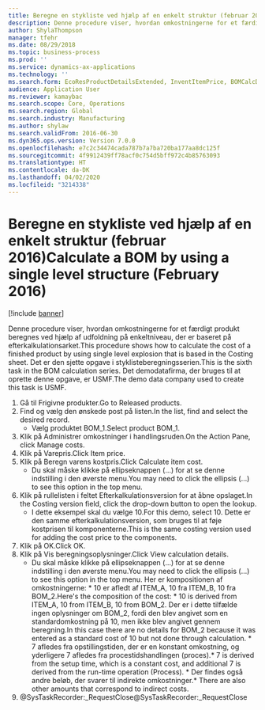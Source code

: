 ```yaml
---
title: Beregne en stykliste ved hjælp af en enkelt struktur (februar 2016)
description: Denne procedure viser, hvordan omkostningerne for et færdigt produkt beregnes ved hjælp af udfoldning på enkeltniveau, der er baseret på efterkalkulationsarket.
author: ShylaThompson
manager: tfehr
ms.date: 08/29/2018
ms.topic: business-process
ms.prod: ''
ms.service: dynamics-ax-applications
ms.technology: ''
ms.search.form: EcoResProductDetailsExtended, InventItemPrice, BOMCalcDialog
audience: Application User
ms.reviewer: kamaybac
ms.search.scope: Core, Operations
ms.search.region: Global
ms.search.industry: Manufacturing
ms.author: shylaw
ms.search.validFrom: 2016-06-30
ms.dyn365.ops.version: Version 7.0.0
ms.openlocfilehash: e7c2c34474cada787b7a7ba720ba177aa8dc125f
ms.sourcegitcommit: 4f9912439ff78acf0c754d5bff972c4b85763093
ms.translationtype: HT
ms.contentlocale: da-DK
ms.lasthandoff: 04/02/2020
ms.locfileid: "3214338"
---
```

# <a name="calculate-a-bom-by-using-a-single-level-structure-february-2016"></a><span data-ttu-id="aa405-103">Beregne en stykliste ved hjælp af en enkelt struktur (februar 2016)</span><span class="sxs-lookup"><span data-stu-id="aa405-103">Calculate a BOM by using a single level structure (February 2016)</span></span>

[!include [banner](../../includes/banner.md)]

<span data-ttu-id="aa405-104">Denne procedure viser, hvordan omkostningerne for et færdigt produkt beregnes ved hjælp af udfoldning på enkeltniveau, der er baseret på efterkalkulationsarket.</span><span class="sxs-lookup"><span data-stu-id="aa405-104">This procedure shows how to calculate the cost of a finished product by using single level explosion that is based in the Costing sheet.</span></span> <span data-ttu-id="aa405-105">Det er den sjette opgave i styklisteberegningsserien.</span><span class="sxs-lookup"><span data-stu-id="aa405-105">This is the sixth task in the BOM calculation series.</span></span> <span data-ttu-id="aa405-106">Det demodatafirma, der bruges til at oprette denne opgave, er USMF.</span><span class="sxs-lookup"><span data-stu-id="aa405-106">The demo data company used to create this task is USMF.</span></span>

1. <span data-ttu-id="aa405-107">Gå til Frigivne produkter.</span><span class="sxs-lookup"><span data-stu-id="aa405-107">Go to Released products.</span></span>
2. <span data-ttu-id="aa405-108">Find og vælg den ønskede post på listen.</span><span class="sxs-lookup"><span data-stu-id="aa405-108">In the list, find and select the desired record.</span></span>
    * <span data-ttu-id="aa405-109">Vælg produktet BOM_1.</span><span class="sxs-lookup"><span data-stu-id="aa405-109">Select product BOM_1.</span></span>  
3. <span data-ttu-id="aa405-110">Klik på Administrer omkostninger i handlingsruden.</span><span class="sxs-lookup"><span data-stu-id="aa405-110">On the Action Pane, click Manage costs.</span></span>
4. <span data-ttu-id="aa405-111">Klik på Varepris.</span><span class="sxs-lookup"><span data-stu-id="aa405-111">Click Item price.</span></span>
5. <span data-ttu-id="aa405-112">Klik på Beregn varens kostpris.</span><span class="sxs-lookup"><span data-stu-id="aa405-112">Click Calculate item cost.</span></span>
    * <span data-ttu-id="aa405-113">Du skal måske klikke på ellipseknappen (...) for at se denne indstilling i den øverste menu.</span><span class="sxs-lookup"><span data-stu-id="aa405-113">You may need to click the ellipsis (...) to see this option in the top menu.</span></span>  
6. <span data-ttu-id="aa405-114">Klik på rullelisten i feltet Efterkalkulationsversion for at åbne opslaget.</span><span class="sxs-lookup"><span data-stu-id="aa405-114">In the Costing version field, click the drop-down button to open the lookup.</span></span>
    * <span data-ttu-id="aa405-115">I dette eksempel skal du vælge 10.</span><span class="sxs-lookup"><span data-stu-id="aa405-115">For this demo, select 10.</span></span> <span data-ttu-id="aa405-116">Dette er den samme efterkalkulationsversion, som bruges til at føje kostprisen til komponenterne.</span><span class="sxs-lookup"><span data-stu-id="aa405-116">This is the same costing version used for adding the cost price to the components.</span></span>  
7. <span data-ttu-id="aa405-117">Klik på OK.</span><span class="sxs-lookup"><span data-stu-id="aa405-117">Click OK.</span></span>
8. <span data-ttu-id="aa405-118">Klik på Vis beregningsoplysninger.</span><span class="sxs-lookup"><span data-stu-id="aa405-118">Click View calculation details.</span></span>
    * <span data-ttu-id="aa405-119">Du skal måske klikke på ellipseknappen (...) for at se denne indstilling i den øverste menu.</span><span class="sxs-lookup"><span data-stu-id="aa405-119">You may need to click the ellipsis (...) to see this option in the top menu.</span></span>    <span data-ttu-id="aa405-120">Her er kompositionen af omkostningerne: \*    10 er afledt af ITEM_A, 10 fra ITEM_B, 10 fra BOM_2.</span><span class="sxs-lookup"><span data-stu-id="aa405-120">Here's the composition of the cost:  \*    10 is derived from ITEM_A, 10 from ITEM_B, 10 from BOM_2.</span></span> <span data-ttu-id="aa405-121">Der er i dette tilfælde ingen oplysninger om BOM_2, fordi den blev angivet som en standardomkostning på 10, men ikke blev angivet gennem beregning.</span><span class="sxs-lookup"><span data-stu-id="aa405-121">In this case there are no details for BOM_2 because it was entered as a standard cost of 10 but not done through calculation.</span></span>  <span data-ttu-id="aa405-122">\*    7 afledes fra opstillingstiden, der er en konstant omkostning, og yderligere 7 afledes fra procestidshandlingen (proces).</span><span class="sxs-lookup"><span data-stu-id="aa405-122">\*    7 is derived from the setup time, which is a constant cost, and additional 7 is derived from the run-time operation (Process).</span></span>  <span data-ttu-id="aa405-123">\*    Der findes også andre beløb, der svarer til indirekte omkostninger.</span><span class="sxs-lookup"><span data-stu-id="aa405-123">\*    There are also other amounts that correspond to indirect costs.</span></span>  
9. <span data-ttu-id="aa405-124">@SysTaskRecorder:_RequestClose</span><span class="sxs-lookup"><span data-stu-id="aa405-124">@SysTaskRecorder:_RequestClose</span></span>


